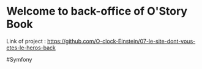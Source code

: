 # Welcome to back-office of O'Story Book

Link of project :
https://github.com/O-clock-Einstein/07-le-site-dont-vous-etes-le-heros-back

#Symfony
